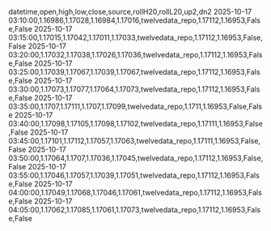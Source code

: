 datetime,open,high,low,close,source,rollH20,rollL20,up2,dn2
2025-10-17 03:10:00,1.16986,1.17028,1.16984,1.17016,twelvedata_repo,1.17112,1.16953,False,False
2025-10-17 03:15:00,1.17015,1.17042,1.17011,1.17033,twelvedata_repo,1.17112,1.16953,False,False
2025-10-17 03:20:00,1.17032,1.17038,1.17026,1.17036,twelvedata_repo,1.17112,1.16953,False,False
2025-10-17 03:25:00,1.17039,1.17067,1.17039,1.17067,twelvedata_repo,1.17112,1.16953,False,False
2025-10-17 03:30:00,1.17073,1.17077,1.17064,1.17073,twelvedata_repo,1.17112,1.16953,False,False
2025-10-17 03:35:00,1.1707,1.17111,1.1707,1.17099,twelvedata_repo,1.1711,1.16953,False,False
2025-10-17 03:40:00,1.17098,1.17105,1.17098,1.17102,twelvedata_repo,1.17111,1.16953,False,False
2025-10-17 03:45:00,1.17101,1.17112,1.17057,1.17063,twelvedata_repo,1.17111,1.16953,False,False
2025-10-17 03:50:00,1.17064,1.1707,1.17036,1.17045,twelvedata_repo,1.17112,1.16953,False,False
2025-10-17 03:55:00,1.17046,1.17057,1.17039,1.17051,twelvedata_repo,1.17112,1.16953,False,False
2025-10-17 04:00:00,1.17049,1.17068,1.17046,1.17061,twelvedata_repo,1.17112,1.16953,False,False
2025-10-17 04:05:00,1.17062,1.17085,1.17061,1.17073,twelvedata_repo,1.17112,1.16953,False,False
